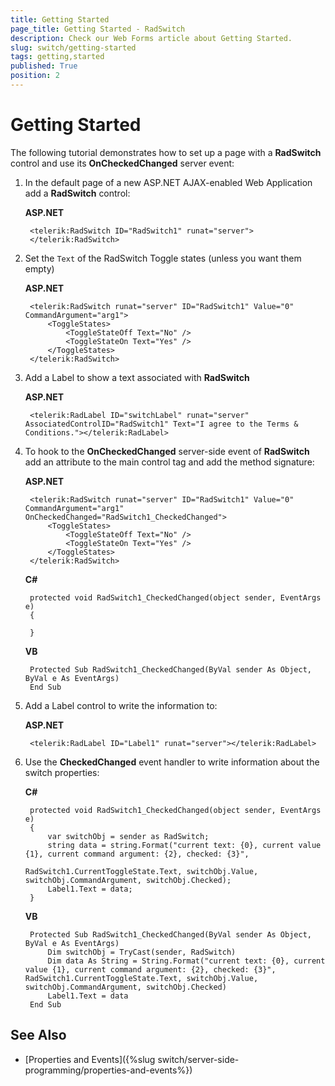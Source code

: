 ```yaml
---
title: Getting Started
page_title: Getting Started - RadSwitch
description: Check our Web Forms article about Getting Started.
slug: switch/getting-started
tags: getting,started
published: True
position: 2
---
```


# Getting Started

The following tutorial demonstrates how to set up a page with a **RadSwitch** control and use its **OnCheckedChanged** server event:

1. In the default page of a new ASP.NET AJAX-enabled Web Application add a **RadSwitch** control:

	**ASP.NET**	
	
		<telerik:RadSwitch ID="RadSwitch1" runat="server">
		</telerik:RadSwitch>

1. Set the `Text` of the RadSwitch Toggle states (unless you want them empty)

	**ASP.NET**

        <telerik:RadSwitch runat="server" ID="RadSwitch1" Value="0" CommandArgument="arg1">
            <ToggleStates>
                <ToggleStateOff Text="No" />
                <ToggleStateOn Text="Yes" />
            </ToggleStates>
        </telerik:RadSwitch>
        
1. Add a Label to show a text associated with **RadSwitch**

	**ASP.NET**

        <telerik:RadLabel ID="switchLabel" runat="server" AssociatedControlID="RadSwitch1" Text="I agree to the Terms & Conditions."></telerik:RadLabel>


1. To hook to the **OnCheckedChanged** server-side event of **RadSwitch** add an attribute to the main control tag and add the method signature:

	**ASP.NET**

        <telerik:RadSwitch runat="server" ID="RadSwitch1" Value="0" CommandArgument="arg1" OnCheckedChanged="RadSwitch1_CheckedChanged">
            <ToggleStates>
                <ToggleStateOff Text="No" />
                <ToggleStateOn Text="Yes" />
            </ToggleStates>
        </telerik:RadSwitch>

	**C#**
	
		protected void RadSwitch1_CheckedChanged(object sender, EventArgs e)
		{
	
		}

	**VB**
	
		Protected Sub RadSwitch1_CheckedChanged(ByVal sender As Object, ByVal e As EventArgs)
		End Sub

1. Add a Label control to write the information to:

	**ASP.NET**

        <telerik:RadLabel ID="Label1" runat="server"></telerik:RadLabel>

1. Use the **CheckedChanged** event handler to write information about the switch properties:
	
	**C#**

        protected void RadSwitch1_CheckedChanged(object sender, EventArgs e)
        {
            var switchObj = sender as RadSwitch;
            string data = string.Format("current text: {0}, current value {1}, current command argument: {2}, checked: {3}",
                                        RadSwitch1.CurrentToggleState.Text, switchObj.Value, switchObj.CommandArgument, switchObj.Checked);
            Label1.Text = data;
        }


	**VB**
	
        Protected Sub RadSwitch1_CheckedChanged(ByVal sender As Object, ByVal e As EventArgs)
            Dim switchObj = TryCast(sender, RadSwitch)
            Dim data As String = String.Format("current text: {0}, current value {1}, current command argument: {2}, checked: {3}", RadSwitch1.CurrentToggleState.Text, switchObj.Value, switchObj.CommandArgument, switchObj.Checked)
            Label1.Text = data
        End Sub


## See Also

 * [Properties and Events]({%slug switch/server-side-programming/properties-and-events%})
